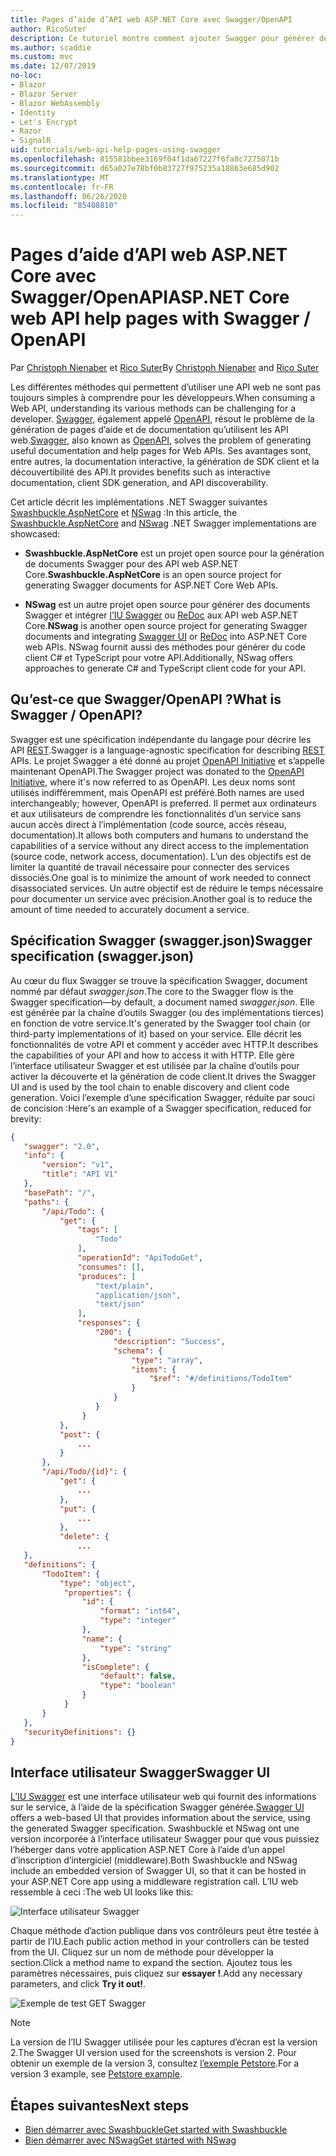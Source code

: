 ```yaml
---
title: Pages d’aide d’API web ASP.NET Core avec Swagger/OpenAPI
author: RicoSuter
description: Ce tutoriel montre comment ajouter Swagger pour générer des pages d’aide et de documentation pour une application d’API web.
ms.author: scaddie
ms.custom: mvc
ms.date: 12/07/2019
no-loc:
- Blazor
- Blazor Server
- Blazor WebAssembly
- Identity
- Let's Encrypt
- Razor
- SignalR
uid: tutorials/web-api-help-pages-using-swagger
ms.openlocfilehash: 815581bbee3169f04f1da67227f6fa8c7275071b
ms.sourcegitcommit: d65a027e78bf0b83727f975235a18863e685d902
ms.translationtype: MT
ms.contentlocale: fr-FR
ms.lasthandoff: 06/26/2020
ms.locfileid: "85408810"
---
```

# <a name="aspnet-core-web-api-help-pages-with-swagger--openapi"></a><span data-ttu-id="cba2b-103">Pages d’aide d’API web ASP.NET Core avec Swagger/OpenAPI</span><span class="sxs-lookup"><span data-stu-id="cba2b-103">ASP.NET Core web API help pages with Swagger / OpenAPI</span></span>

<span data-ttu-id="cba2b-104">Par [Christoph Nienaber](https://twitter.com/zuckerthoben) et [Rico Suter](https://blog.rsuter.com/)</span><span class="sxs-lookup"><span data-stu-id="cba2b-104">By [Christoph Nienaber](https://twitter.com/zuckerthoben) and [Rico Suter](https://blog.rsuter.com/)</span></span>

<span data-ttu-id="cba2b-105">Les différentes méthodes qui permettent d’utiliser une API web ne sont pas toujours simples à comprendre pour les développeurs.</span><span class="sxs-lookup"><span data-stu-id="cba2b-105">When consuming a Web API, understanding its various methods can be challenging for a developer.</span></span> <span data-ttu-id="cba2b-106">[Swagger](https://swagger.io/), également appelé [OpenAPI](https://www.openapis.org/), résout le problème de la génération de pages d’aide et de documentation qu’utilisent les API web.</span><span class="sxs-lookup"><span data-stu-id="cba2b-106">[Swagger](https://swagger.io/), also known as [OpenAPI](https://www.openapis.org/), solves the problem of generating useful documentation and help pages for Web APIs.</span></span> <span data-ttu-id="cba2b-107">Ses avantages sont, entre autres, la documentation interactive, la génération de SDK client et la découvertibilité des API.</span><span class="sxs-lookup"><span data-stu-id="cba2b-107">It provides benefits such as interactive documentation, client SDK generation, and API discoverability.</span></span>

<span data-ttu-id="cba2b-108">Cet article décrit les implémentations .NET Swagger suivantes [Swashbuckle.AspNetCore](https://github.com/domaindrivendev/Swashbuckle.AspNetCore) et [NSwag](https://github.com/RicoSuter/NSwag) :</span><span class="sxs-lookup"><span data-stu-id="cba2b-108">In this article, the [Swashbuckle.AspNetCore](https://github.com/domaindrivendev/Swashbuckle.AspNetCore) and [NSwag](https://github.com/RicoSuter/NSwag) .NET Swagger implementations are showcased:</span></span>

* <span data-ttu-id="cba2b-109">**Swashbuckle.AspNetCore** est un projet open source pour la génération de documents Swagger pour des API web ASP.NET Core.</span><span class="sxs-lookup"><span data-stu-id="cba2b-109">**Swashbuckle.AspNetCore** is an open source project for generating Swagger documents for ASP.NET Core Web APIs.</span></span>

* <span data-ttu-id="cba2b-110">**NSwag** est un autre projet open source pour générer des documents Swagger et intégrer [l’IU Swagger](https://swagger.io/swagger-ui/) ou [ReDoc](https://github.com/Rebilly/ReDoc) aux API web ASP.NET Core.</span><span class="sxs-lookup"><span data-stu-id="cba2b-110">**NSwag** is another open source project for generating Swagger documents and integrating [Swagger UI](https://swagger.io/swagger-ui/) or [ReDoc](https://github.com/Rebilly/ReDoc) into ASP.NET Core web APIs.</span></span> <span data-ttu-id="cba2b-111">NSwag fournit aussi des méthodes pour générer du code client C# et TypeScript pour votre API.</span><span class="sxs-lookup"><span data-stu-id="cba2b-111">Additionally, NSwag offers approaches to generate C# and TypeScript client code for your API.</span></span>

## <a name="what-is-swagger--openapi"></a><span data-ttu-id="cba2b-112">Qu’est-ce que Swagger/OpenAPI ?</span><span class="sxs-lookup"><span data-stu-id="cba2b-112">What is Swagger / OpenAPI?</span></span>

<span data-ttu-id="cba2b-113">Swagger est une spécification indépendante du langage pour décrire les API [REST](https://en.wikipedia.org/wiki/Representational_state_transfer).</span><span class="sxs-lookup"><span data-stu-id="cba2b-113">Swagger is a language-agnostic specification for describing [REST](https://en.wikipedia.org/wiki/Representational_state_transfer) APIs.</span></span> <span data-ttu-id="cba2b-114">Le projet Swagger a été donné au projet [OpenAPI Initiative](https://www.openapis.org/) et s’appelle maintenant OpenAPI.</span><span class="sxs-lookup"><span data-stu-id="cba2b-114">The Swagger project was donated to the [OpenAPI Initiative](https://www.openapis.org/), where it's now referred to as OpenAPI.</span></span> <span data-ttu-id="cba2b-115">Les deux noms sont utilisés indifféremment, mais OpenAPI est préféré.</span><span class="sxs-lookup"><span data-stu-id="cba2b-115">Both names are used interchangeably; however, OpenAPI is preferred.</span></span> <span data-ttu-id="cba2b-116">Il permet aux ordinateurs et aux utilisateurs de comprendre les fonctionnalités d’un service sans aucun accès direct à l’implémentation (code source, accès réseau, documentation).</span><span class="sxs-lookup"><span data-stu-id="cba2b-116">It allows both computers and humans to understand the capabilities of a service without any direct access to the implementation (source code, network access, documentation).</span></span> <span data-ttu-id="cba2b-117">L’un des objectifs est de limiter la quantité de travail nécessaire pour connecter des services dissociés.</span><span class="sxs-lookup"><span data-stu-id="cba2b-117">One goal is to minimize the amount of work needed to connect disassociated services.</span></span> <span data-ttu-id="cba2b-118">Un autre objectif est de réduire le temps nécessaire pour documenter un service avec précision.</span><span class="sxs-lookup"><span data-stu-id="cba2b-118">Another goal is to reduce the amount of time needed to accurately document a service.</span></span>

## <a name="swagger-specification-swaggerjson"></a><span data-ttu-id="cba2b-119">Spécification Swagger (swagger.json)</span><span class="sxs-lookup"><span data-stu-id="cba2b-119">Swagger specification (swagger.json)</span></span>

<span data-ttu-id="cba2b-120">Au cœur du flux Swagger se trouve la spécification Swagger, document nommé par défaut *swagger.json*.</span><span class="sxs-lookup"><span data-stu-id="cba2b-120">The core to the Swagger flow is the Swagger specification&mdash;by default, a document named *swagger.json*.</span></span> <span data-ttu-id="cba2b-121">Elle est générée par la chaîne d’outils Swagger (ou des implémentations tierces) en fonction de votre service.</span><span class="sxs-lookup"><span data-stu-id="cba2b-121">It's generated by the Swagger tool chain (or third-party implementations of it) based on your service.</span></span> <span data-ttu-id="cba2b-122">Elle décrit les fonctionnalités de votre API et comment y accéder avec HTTP.</span><span class="sxs-lookup"><span data-stu-id="cba2b-122">It describes the capabilities of your API and how to access it with HTTP.</span></span> <span data-ttu-id="cba2b-123">Elle gère l’interface utilisateur Swagger et est utilisée par la chaîne d’outils pour activer la découverte et la génération de code client.</span><span class="sxs-lookup"><span data-stu-id="cba2b-123">It drives the Swagger UI and is used by the tool chain to enable discovery and client code generation.</span></span> <span data-ttu-id="cba2b-124">Voici l’exemple d’une spécification Swagger, réduite par souci de concision :</span><span class="sxs-lookup"><span data-stu-id="cba2b-124">Here's an example of a Swagger specification, reduced for brevity:</span></span>

```json
{
   "swagger": "2.0",
   "info": {
       "version": "v1",
       "title": "API V1"
   },
   "basePath": "/",
   "paths": {
       "/api/Todo": {
           "get": {
               "tags": [
                   "Todo"
               ],
               "operationId": "ApiTodoGet",
               "consumes": [],
               "produces": [
                   "text/plain",
                   "application/json",
                   "text/json"
               ],
               "responses": {
                   "200": {
                       "description": "Success",
                       "schema": {
                           "type": "array",
                           "items": {
                               "$ref": "#/definitions/TodoItem"
                           }
                       }
                   }
                }
           },
           "post": {
               ...
           }
       },
       "/api/Todo/{id}": {
           "get": {
               ...
           },
           "put": {
               ...
           },
           "delete": {
               ...
   },
   "definitions": {
       "TodoItem": {
           "type": "object",
            "properties": {
                "id": {
                    "format": "int64",
                    "type": "integer"
                },
                "name": {
                    "type": "string"
                },
                "isComplete": {
                    "default": false,
                    "type": "boolean"
                }
            }
       }
   },
   "securityDefinitions": {}
}
```

## <a name="swagger-ui"></a><span data-ttu-id="cba2b-125">Interface utilisateur Swagger</span><span class="sxs-lookup"><span data-stu-id="cba2b-125">Swagger UI</span></span>

<span data-ttu-id="cba2b-126">[L’IU Swagger](https://swagger.io/swagger-ui/) est une interface utilisateur web qui fournit des informations sur le service, à l’aide de la spécification Swagger générée.</span><span class="sxs-lookup"><span data-stu-id="cba2b-126">[Swagger UI](https://swagger.io/swagger-ui/) offers a web-based UI that provides information about the service, using the generated Swagger specification.</span></span> <span data-ttu-id="cba2b-127">Swashbuckle et NSwag ont une version incorporée à l’interface utilisateur Swagger pour que vous puissiez l’héberger dans votre application ASP.NET Core à l’aide d’un appel d’inscription d’intergiciel (middleware).</span><span class="sxs-lookup"><span data-stu-id="cba2b-127">Both Swashbuckle and NSwag include an embedded version of Swagger UI, so that it can be hosted in your ASP.NET Core app using a middleware registration call.</span></span> <span data-ttu-id="cba2b-128">L’IU web ressemble à ceci :</span><span class="sxs-lookup"><span data-stu-id="cba2b-128">The web UI looks like this:</span></span>

![Interface utilisateur Swagger](web-api-help-pages-using-swagger/_static/swagger-ui.png)

<span data-ttu-id="cba2b-130">Chaque méthode d’action publique dans vos contrôleurs peut être testée à partir de l’IU.</span><span class="sxs-lookup"><span data-stu-id="cba2b-130">Each public action method in your controllers can be tested from the UI.</span></span> <span data-ttu-id="cba2b-131">Cliquez sur un nom de méthode pour développer la section.</span><span class="sxs-lookup"><span data-stu-id="cba2b-131">Click a method name to expand the section.</span></span> <span data-ttu-id="cba2b-132">Ajoutez tous les paramètres nécessaires, puis cliquez sur **essayer !**.</span><span class="sxs-lookup"><span data-stu-id="cba2b-132">Add any necessary parameters, and click **Try it out!**.</span></span>

![Exemple de test GET Swagger](web-api-help-pages-using-swagger/_static/get-try-it-out.png)

> [!NOTE]
> <span data-ttu-id="cba2b-134">La version de l’IU Swagger utilisée pour les captures d’écran est la version 2.</span><span class="sxs-lookup"><span data-stu-id="cba2b-134">The Swagger UI version used for the screenshots is version 2.</span></span> <span data-ttu-id="cba2b-135">Pour obtenir un exemple de la version 3, consultez [l’exemple Petstore](https://petstore.swagger.io/).</span><span class="sxs-lookup"><span data-stu-id="cba2b-135">For a version 3 example, see [Petstore example](https://petstore.swagger.io/).</span></span>

## <a name="next-steps"></a><span data-ttu-id="cba2b-136">Étapes suivantes</span><span class="sxs-lookup"><span data-stu-id="cba2b-136">Next steps</span></span>

* [<span data-ttu-id="cba2b-137">Bien démarrer avec Swashbuckle</span><span class="sxs-lookup"><span data-stu-id="cba2b-137">Get started with Swashbuckle</span></span>](xref:tutorials/get-started-with-swashbuckle)
* [<span data-ttu-id="cba2b-138">Bien démarrer avec NSwag</span><span class="sxs-lookup"><span data-stu-id="cba2b-138">Get started with NSwag</span></span>](xref:tutorials/get-started-with-nswag)
